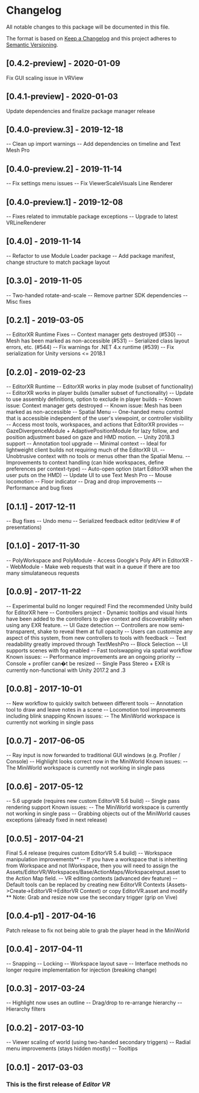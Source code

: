 # Changelog
All notable changes to this package will be documented in this file.

The format is based on [Keep a Changelog](http://keepachangelog.com/en/1.0.0/)
and this project adheres to [Semantic Versioning](http://semver.org/spec/v2.0.0.html).

## [0.4.2-preview] - 2020-01-09
Fix GUI scaling issue in VRView

## [0.4.1-preview] - 2020-01-03
Update dependencies and finalize package manager release

## [0.4.0-preview.3] - 2019-12-18
-- Clean up import warnings
-- Add dependencies on timeline and Text Mesh Pro

## [0.4.0-preview.2] - 2019-11-14
-- Fix settings menu issues
-- Fix ViewerScaleVisuals Line Renderer

## [0.4.0-preview.1] - 2019-12-08
-- Fixes related to immutable package exceptions
-- Upgrade to latest VRLineRenderer

## [0.4.0] - 2019-11-14
-- Refactor to use Module Loader package
-- Add package manifest, change structure to match package layout

## [0.3.0] - 2019-11-05
-- Two-handed rotate-and-scale
-- Remove partner SDK dependencies
-- Misc fixes

## [0.2.1] - 2019-03-05
-- EditorXR Runtime Fixes
  -- Context manager gets destroyed (#530)
  -- Mesh has been marked as non-accessible (#531)
  -- Serialized class layout errors, etc. (#544)
-- Fix warnings for .NET 4.x runtime (#539)
-- Fix serialization for Unity versions <= 2018.1

## [0.2.0] - 2019-02-23
-- EditorXR Runtime
  -- EditorXR works in play mode (subset of functionality)
  -- EditorXR works in player builds (smaller subset of functionality)
  -- Update to use assembly definitions, option to exclude in player builds
  -- Known issue: Context manager gets destroyed
  -- Known issue: Mesh has been marked as non-accessible
-- Spatial Menu
  -- One-handed menu control that is accessible independent of the user's viewpoint, or controller visibility
  -- Access most tools, workspaces, and actions that EditorXR provides
  -- GazeDivergenceModule + AdaptivePositionModule for lazy follow, and position adjustment based on gaze and HMD motion.
-- Unity 2018.3 support
-- Annotation tool upgrade
-- Minimal context
  -- Ideal for lightweight client builds not requiring much of the EditorXR UI.
  -- Unobtrusive context with no tools or menus other than the Spatial Menu.
  -- Improvements to context handling (can hide workspaces, define preferences per context-type)
-- Auto-open option (start EditorXR when the user puts on the HMD)
-- Update UI to use Text Mesh Pro
-- Mouse locomotion
-- Floor indicator
-- Drag and drop improvements
-- Performance and bug fixes

## [0.1.1] - 2017-12-11
-- Bug fixes
-- Undo menu
-- Serialized feedback editor (edit/view # of presentations)

## [0.1.0] - 2017-11-30
-- PolyWorkspace and PolyModule - Access Google's Poly API in EditorXR
-- WebModule - Make web requests that wait in a queue if there are too many simulataneous requests

## [0.0.9] - 2017-11-22
-- Experimental build no longer required! Find the recommended Unity build for EditorXR here
-- Controllers project - Dynamic tooltips and visual hints have been added to the controllers to give context and discoverability when using any EXR feature.
  -- UI Gaze detection
  -- Controllers are now semi-transparent, shake to reveal them at full opacity
  -- Users can customize any aspect of this system, from new controllers to tools with feedback
-- Text readability greatly improved through TextMeshPro
-- Block Selection
-- UI supports scenes with fog enabled
-- Fast toolswapping via spatial workflow
Known issues:
-- Performance improvements are an ongoing priority
-- Console + profiler can�t be resized
-- Single Pass Stereo + EXR is currently non-functional with Unity 2017.2 and .3

## [0.0.8] - 2017-10-01
-- New workflow to quickly switch between different tools
-- Annotation tool to draw and leave notes in a scene
-- Locomotion tool improvements including blink snapping
Known issues:
-- The MiniWorld workspace is currently not working in single pass

## [0.0.7] - 2017-06-05
-- Ray input is now forwarded to traditional GUI windows (e.g. Profiler / Console)
-- Highlight looks correct now in the MiniWorld
Known issues:
-- The MiniWorld workspace is currently not working in single pass

## [0.0.6] - 2017-05-12
-- 5.6 upgrade (requires new custom EditorVR 5.6 build)
-- Single pass rendering support
Known issues:
-- The MiniWorld workspace is currently not working in single pass
-- Grabbing objects out of the MiniWorld causes exceptions (already fixed in next release)

## [0.0.5] - 2017-04-21
Final 5.4 release (requires custom EditorVR 5.4 build)
-- Workspace manipulation improvements**
  -- If you have a workspace that is inheriting from Workspace and not IWorkspace, then you will need to assign the Assets/EditorVR/Workspaces/Base/ActionMaps/WorkspaceInput.asset to the Action Map field.
-- VR editing contexts (advanced dev feature)
-- Default tools can be replaced by creating new EditorVR Contexts
(Assets->Create->EditorVR->EditorVR Context) or copy EditorVR.asset and modify
** Note: Grab and resize now use the secondary trigger (grip on Vive)

## [0.0.4-p1] - 2017-04-16
Patch release to fix not being able to grab the player head in the MiniWorld

## [0.0.4] - 2017-04-11
-- Snapping
-- Locking
-- Workspace layout save
-- Interface methods no longer require implementation for injection (breaking change)

## [0.0.3] - 2017-03-24
-- Highlight now uses an outline
-- Drag/drop to re-arrange hierarchy
-- Hierarchy filters

## [0.0.2] - 2017-03-10
-- Viewer scaling of world (using two-handed secondary triggers)
-- Radial menu improvements (stays hidden mostly)
-- Tooltips

## [0.0.1] - 2017-03-03
### This is the first release of *Editor VR*
